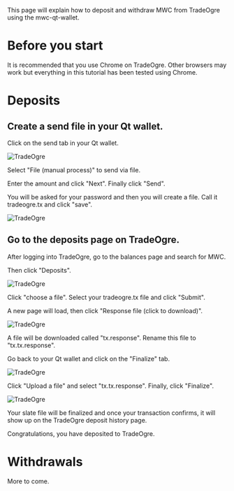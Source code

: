 This page will explain how to deposit and withdraw MWC from TradeOgre using the mwc-qt-wallet.

# Before you start

It is recommended that you use Chrome on TradeOgre. Other browsers may work but everything in this tutorial has been tested using Chrome.

# Deposits

## Create a send file in your Qt wallet.

Click on the send tab in your Qt wallet.

![TradeOgre](https://raw.githubusercontent.com/mwcproject/mwc-qt-wallet/master/DOC/trade_ogre_9.png)

Select "File (manual process)" to send via file.

Enter the amount and click "Next". Finally click "Send".

You will be asked for your password and then you will create a file. Call it tradeogre.tx and click "save".

![TradeOgre](https://raw.githubusercontent.com/mwcproject/mwc-qt-wallet/master/DOC/trade_ogre_1.png)

## Go to the deposits page on TradeOgre.

After logging into TradeOgre, go to the balances page and search for MWC.

Then click "Deposits".

![TradeOgre](https://raw.githubusercontent.com/mwcproject/mwc-qt-wallet/master/DOC/trade_ogre_8.png)

Click "choose a file". Select your tradeogre.tx file and click "Submit".

A new page will load, then click "Response file (click to download)".

![TradeOgre](https://raw.githubusercontent.com/mwcproject/mwc-qt-wallet/master/DOC/trade_ogre_4.png)

A file will be downloaded called "tx.response". Rename this file to "tx.tx.response".

Go back to your Qt wallet and click on the "Finalize" tab.

![TradeOgre](https://raw.githubusercontent.com/mwcproject/mwc-qt-wallet/master/DOC/trade_ogre_2.png)

Click "Upload a file" and select "tx.tx.response". Finally, click "Finalize".

![TradeOgre](https://raw.githubusercontent.com/mwcproject/mwc-qt-wallet/master/DOC/trade_ogre_1.png)


Your slate file will be finalized and once your transaction confirms, it will show up on the TradeOgre deposit history page.

Congratulations, you have deposited to TradeOgre.

# Withdrawals

More to come.
